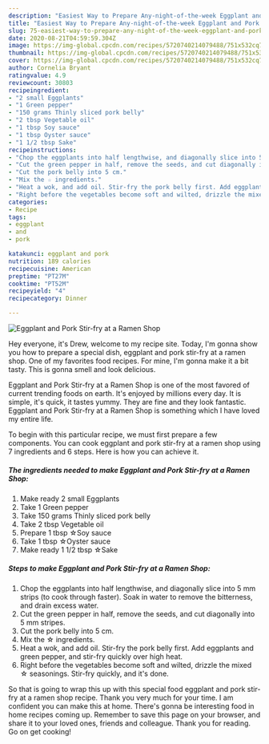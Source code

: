 ```yaml
---
description: "Easiest Way to Prepare Any-night-of-the-week Eggplant and Pork Stir-fry at a Ramen Shop"
title: "Easiest Way to Prepare Any-night-of-the-week Eggplant and Pork Stir-fry at a Ramen Shop"
slug: 75-easiest-way-to-prepare-any-night-of-the-week-eggplant-and-pork-stir-fry-at-a-ramen-shop
date: 2020-08-21T04:59:59.304Z
image: https://img-global.cpcdn.com/recipes/5720740214079488/751x532cq70/eggplant-and-pork-stir-fry-at-a-ramen-shop-recipe-main-photo.jpg
thumbnail: https://img-global.cpcdn.com/recipes/5720740214079488/751x532cq70/eggplant-and-pork-stir-fry-at-a-ramen-shop-recipe-main-photo.jpg
cover: https://img-global.cpcdn.com/recipes/5720740214079488/751x532cq70/eggplant-and-pork-stir-fry-at-a-ramen-shop-recipe-main-photo.jpg
author: Cornelia Bryant
ratingvalue: 4.9
reviewcount: 30803
recipeingredient:
- "2 small Eggplants"
- "1 Green pepper"
- "150 grams Thinly sliced pork belly"
- "2 tbsp Vegetable oil"
- "1 tbsp Soy sauce"
- "1 tbsp Oyster sauce"
- "1 1/2 tbsp Sake"
recipeinstructions:
- "Chop the eggplants into half lengthwise, and diagonally slice into 5 mm strips (to cook through faster). Soak in water to remove the bitterness, and drain excess water."
- "Cut the green pepper in half, remove the seeds, and cut diagonally into 5 mm stripes."
- "Cut the pork belly into 5 cm."
- "Mix the ☆ ingredients."
- "Heat a wok, and add oil. Stir-fry the pork belly first. Add eggplants and green pepper, and stir-fry quickly over high heat."
- "Right before the vegetables become soft and wilted, drizzle the mixed ☆ seasonings. Stir-fry quickly, and it&#39;s done."
categories:
- Recipe
tags:
- eggplant
- and
- pork

katakunci: eggplant and pork 
nutrition: 189 calories
recipecuisine: American
preptime: "PT27M"
cooktime: "PT52M"
recipeyield: "4"
recipecategory: Dinner

---
```



![Eggplant and Pork Stir-fry at a Ramen Shop](https://img-global.cpcdn.com/recipes/5720740214079488/751x532cq70/eggplant-and-pork-stir-fry-at-a-ramen-shop-recipe-main-photo.jpg)

Hey everyone, it's Drew, welcome to my recipe site. Today, I'm gonna show you how to prepare a special dish, eggplant and pork stir-fry at a ramen shop. One of my favorites food recipes. For mine, I'm gonna make it a bit tasty. This is gonna smell and look delicious.



Eggplant and Pork Stir-fry at a Ramen Shop is one of the most favored of current trending foods on earth. It's enjoyed by millions every day. It is simple, it's quick, it tastes yummy. They are fine and they look fantastic. Eggplant and Pork Stir-fry at a Ramen Shop is something which I have loved my entire life.


To begin with this particular recipe, we must first prepare a few components. You can cook eggplant and pork stir-fry at a ramen shop using 7 ingredients and 6 steps. Here is how you can achieve it.

<!--inarticleads1-->

##### The ingredients needed to make Eggplant and Pork Stir-fry at a Ramen Shop:

1. Make ready 2 small Eggplants
1. Take 1 Green pepper
1. Take 150 grams Thinly sliced pork belly
1. Take 2 tbsp Vegetable oil
1. Prepare 1 tbsp ☆Soy sauce
1. Take 1 tbsp ☆Oyster sauce
1. Make ready 1 1/2 tbsp ☆Sake




<!--inarticleads2-->

##### Steps to make Eggplant and Pork Stir-fry at a Ramen Shop:

1. Chop the eggplants into half lengthwise, and diagonally slice into 5 mm strips (to cook through faster). Soak in water to remove the bitterness, and drain excess water.
1. Cut the green pepper in half, remove the seeds, and cut diagonally into 5 mm stripes.
1. Cut the pork belly into 5 cm.
1. Mix the ☆ ingredients.
1. Heat a wok, and add oil. Stir-fry the pork belly first. Add eggplants and green pepper, and stir-fry quickly over high heat.
1. Right before the vegetables become soft and wilted, drizzle the mixed ☆ seasonings. Stir-fry quickly, and it&#39;s done.




So that is going to wrap this up with this special food eggplant and pork stir-fry at a ramen shop recipe. Thank you very much for your time. I am confident you can make this at home. There's gonna be interesting food in home recipes coming up. Remember to save this page on your browser, and share it to your loved ones, friends and colleague. Thank you for reading. Go on get cooking!
